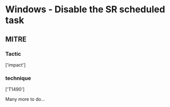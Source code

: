 # Windows - Disable the SR scheduled task

## MITRE

### Tactic
['impact']

### technique
['T1490']

Many more to do...
